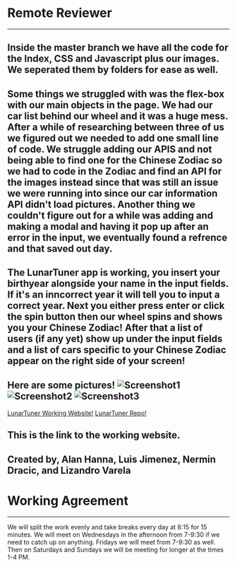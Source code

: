 <!-- @format -->

# Remote Reviewer
---
Inside the master branch we have all the code for the Index, CSS and Javascript plus our images. We seperated them by folders for ease as well.
---
Some things we struggled with was the flex-box with our main objects in the page. We had our car list behind our wheel and it was a huge mess. After a while of researching between
three of us we figured out we needed to add one small line of code. We struggle adding our APIS and not being able to find one for the Chinese Zodiac so we had to code in the Zodiac 
and find an API for the images instead since that was still an issue we were running into since our car information API didn't load pictures. Another thing we couldn't figure out
for a while was adding and making a modal and having it pop up after an error in the input, we eventually found a refrence and that saved out day.
---
The LunarTuner app is working, you insert your birthyear alongside your name in the input fields. If it's an inncorrect year it will tell you to input a correct year. Next you either press
enter or click the spin button then our wheel spins and shows you your Chinese Zodiac! After that a list of users (if any yet) show up under the input fields and a list of cars specific to
your Chinese Zodiac appear on the right side of your screen!
---
Here are some pictures! 
![Screenshot1]()
![Screenshot2]()
![Screenshot3]()
---
[LunarTuner Working Website!]()
[LunarTuner Repo!](https://github.com/videogame-reviewer/videogame_reviewer)

This is the link to the working website.
---
Created by, Alan Hanna, Luis Jimenez, Nermin Dracic, and Lizandro Varela
---

# Working Agreement

---

We will split the work evenly and take breaks every day at 8:15 for 15 minutes. We will meet on Wednesdays in the afternoon from 7-9:30 if we need to catch up on anything. Fridays we will meet from 7-9:30 as well. Then on Saturdays and Sundays we will be meeting for longer at the times 1-4 PM.

<!-- This sentence is temporary for the sake of syncing. -->